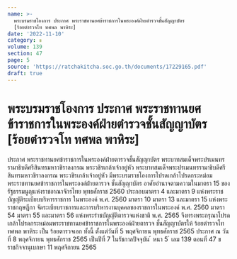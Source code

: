 ```yaml
---
name: >-
  พระบรมราชโองการ ประกาศ พระราชทานยศข้าราชการในพระองค์ฝ่ายตำรวจชั้นสัญญาบัตร
  [ร้อยตำรวจโท ทศพล พาหิระ]
date: '2022-11-10'
category: ข
volume: 139
section: 47
page: 5
source: 'https://ratchakitcha.soc.go.th/documents/17229165.pdf'
draft: true
---
```


# พระบรมราชโองการ ประกาศ พระราชทานยศข้าราชการในพระองค์ฝ่ายตำรวจชั้นสัญญาบัตร [ร้อยตำรวจโท ทศพล พาหิระ]

ประกาศ พระราชทานยศข้าราชการในพระองค์ฝ่ายตารวจชั้นสัญญาบัตร พระบาทสมเด็จพระปรเมนทรรามาธิบดีศรีสินทรมหาวชิราลงกรณ พระวชิรเกล้าเจ้าอยู่หัว พระบาทสมเด็จพระปรเมนทรรามาธิบดีศรีสินทรมหาวชิราลงกรณ พระวชิรเกล้าเจ้าอยู่หัว มีพระบรมราชโองการโปรดเกล้าโปรดกระหม่อมพระราชทานยศข้าราชการในพระองค์ฝ่ายตารวจ ชั้นสัญญาบัตร อาศัยอำนาจตามความในมาตรา 15 ของรัฐธรรมนูญแห่งราชอาณาจักรไทย พุทธศักราช 2560 ประกอบมาตรา 4 และมาตรา 9 แห่งพระราชบัญญัติระเบียบบริหารราชการ ในพระองค์ พ.ศ. 2560 มาตรา 10 มาตรา 13 และมาตรา 15 แห่งพระราชกฤษฎีกา จัดระเบียบราชการและการบริหารงานบุคคลของราชการในพระองค์ พ.ศ. 2560 มาตรา 54 มาตรา 55 และมาตรา 56 แห่งพระรำชบัญญัติตารวจแห่งชาติ พ.ศ. 2565 จึงทรงพระกรุณาโปรดเกล้าโปรดกระหม่อมพระราชทานยศข้าราชการในพระองค์ฝ่ายตารวจ ชั้นสัญญาบัตรให้ ร้อยตำรวจโท ทศพล พาหิระ เป็น ร้อยตารวจเอก ทั้งนี้ ตั้งแต่วันที่ 5 พฤศจิกายน พุทธศักราช 2565 ประกาศ ณ วันที่ 8 พฤศจิกายน พุทธศักราช 2565 เป็นปีที่ 7 ในรัชกาลปัจจุบัน ้ หนา 5 ่ เลม 139 ตอนที่ 47 ข ราชกิจจานุเบกษา 11 พฤศจิกายน 2565
